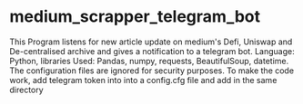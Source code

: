 # medium_scrapper_telegram_bot
This Program listens for new article update on medium's Defi, Uniswap and De-centralised archive and gives a notification to a telegram bot. Language: Python, libraries Used: Pandas, numpy, requests, BeautifulSoup, datetime. The configuration files are ignored for security purposes. To make the code work, add telegram token into into a config.cfg file and add in the same directory
